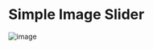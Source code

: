 # Simple Image Slider

![image](https://github.com/samithadev/image_slider/assets/89331663/085868d5-07de-48eb-ab5c-50720142dc9c)
